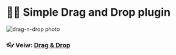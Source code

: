 # 🦸‍♂️ Simple Drag and Drop plugin
![drag-n-drop photo](https://sun9-13.userapi.com/impg/gf1ixcMbd5lrZEqcz8evqmCwnW0yRLms6vHjng/t8BwZcGsc3w.jpg?size=1082x470&quality=96&sign=58851acc2395ba57ee9829cdd38cd915&type=album)
### 👓 Veiw: [Drag & Drop](https://vladkrauchuk.github.io/slide-plugin/)

